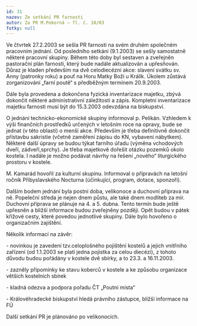 ```yaml
---
id: 31
nazev: Ze setkání PR farnosti
autor: Za PR M.Pokorná – fl. č. 10/03
fotky: null
---
```

Ve čtvrtek 27.2.2003 se sešla PR farnosti na svém druhém společném pracovním jednání. Od posledního setkání (9.1.2003) se sešly samostatně některé pracovní skupiny. Během této doby byl sestaven a zveřejněn pastorační plán farnosti, který bude nadále aktualizován a upřesňován. Důraz je kladen především na dvě celodiecézní akce: slavení svátku sv. Anny (patronky roku) a pouť  na Horu Matky Boží u Králík. Úkolem zůstává zorganizování „farní poutě“ s předběžným termínem 20.9.2003.
<p>
Dále byla provedena a dokončena fyzická inventarizace majetku, zbývá dokončit některé administrativní záležitosti a zápis. Kompletní inventarizace majetku farnosti musí být do 15.3.2003 odevzdána na biskupství. 
<p>
O jednání technicko-ekonomické skupiny informoval p. Pelikán. Vzhledem k výši finančních prostředků určených v letošním roce na opravy, bude se jednat (v této oblasti) o menší akce. Především je třeba definitivně dokončit přístavbu sakristie (včetně zaměření zápisu do KN, vybavení nábytkem). Některé další úpravy se budou týkat farního úřadu (výměna vchodových dveří, zádveří,sprchy). Je třeba majetkově dořešit otázku pozemků okolo kostela. I nadále je možno podávat návrhy na řešení „nového“ liturgického prostoru v kostele. 
<p>
M. Kamarád hovořil za kulturní skupinu. Informoval o přípravách na letošní ročník Přibyslavského Nocturna (účinkující, program, dotace, sponzoři). 
<p>
Dalším bodem jednání byla postní doba, velikonoce a duchovní příprava na ně. Popeleční středa je nejen dnem půstu, ale také dnem modliteb za mír. Duchovní příprava se plánuje na 4. a 5. dubna. Tento termín bude ještě upřesněn a bližší informace budou zveřejněny později. Opět budou v pátek křížové cesty, které povedou jednotlivé skupiny. Dále bylo hovořeno o organizačním zajištění. 
<p>
Několik informací na závěr:
<p>
- novinkou je zavedení tzv.celoplošného pojištění kostelů a jejich vnitřního zařízení (od 1.1.2003 se platí jedna pojistka za celou diecézi), z tohoto důvodu budou pořádány v kostele dvě sbírky, a to 23.3. a 16.11.2003.
<p>
- zazněly připomínky ke stavu koberců v kostele a ke způsobu organizace větších kostelních sbírek
<p>
- kladná odezva a podpora pořadu ČT „Poutní místa“
<p>
- Královéhradecké biskupství hledá právního zástupce, bližší informace na FÚ
<p>
Další setkání PR je plánováno po velikonocích.
